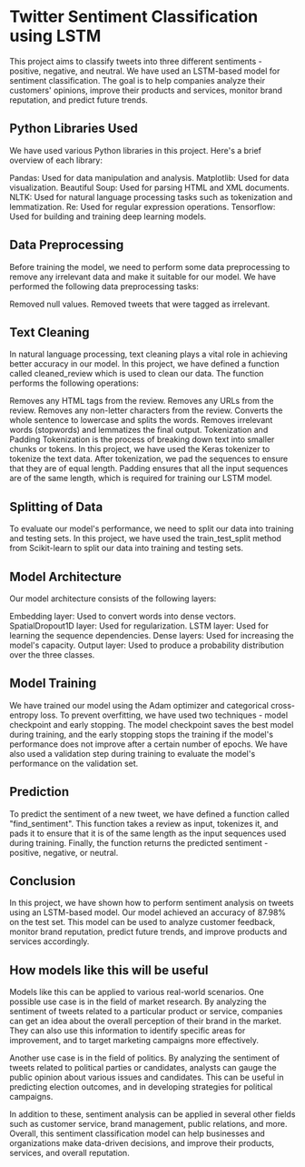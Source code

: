 # Twitter Sentiment Classification using LSTM
This project aims to classify tweets into three different sentiments - positive, negative, and neutral. We have used an LSTM-based model for sentiment classification. The goal is to help companies analyze their customers' opinions, improve their products and services, monitor brand reputation, and predict future trends.

## Python Libraries Used
We have used various Python libraries in this project. Here's a brief overview of each library:

Pandas: Used for data manipulation and analysis.
Matplotlib: Used for data visualization.
Beautiful Soup: Used for parsing HTML and XML documents.
NLTK: Used for natural language processing tasks such as tokenization and lemmatization.
Re: Used for regular expression operations.
Tensorflow: Used for building and training deep learning models.

## Data Preprocessing
Before training the model, we need to perform some data preprocessing to remove any irrelevant data and make it suitable for our model. We have performed the following data preprocessing tasks:

Removed null values.
Removed tweets that were tagged as irrelevant.

## Text Cleaning
In natural language processing, text cleaning plays a vital role in achieving better accuracy in our model. In this project, we have defined a function called cleaned_review which is used to clean our data. The function performs the following operations:

Removes any HTML tags from the review.
Removes any URLs from the review.
Removes any non-letter characters from the review.
Converts the whole sentence to lowercase and splits the words.
Removes irrelevant words (stopwords) and lemmatizes the final output.
Tokenization and Padding
Tokenization is the process of breaking down text into smaller chunks or tokens. In this project, we have used the Keras tokenizer to tokenize the text data. After tokenization, we pad the sequences to ensure that they are of equal length. Padding ensures that all the input sequences are of the same length, which is required for training our LSTM model.

## Splitting of Data
To evaluate our model's performance, we need to split our data into training and testing sets. In this project, we have used the train_test_split method from Scikit-learn to split our data into training and testing sets.

## Model Architecture
Our model architecture consists of the following layers:

Embedding layer: Used to convert words into dense vectors.
SpatialDropout1D layer: Used for regularization.
LSTM layer: Used for learning the sequence dependencies.
Dense layers: Used for increasing the model's capacity.
Output layer: Used to produce a probability distribution over the three classes.

## Model Training
We have trained our model using the Adam optimizer and categorical cross-entropy loss. To prevent overfitting, we have used two techniques - model checkpoint and early stopping. The model checkpoint saves the best model during training, and the early stopping stops the training if the model's performance does not improve after a certain number of epochs. We have also used a validation step during training to evaluate the model's performance on the validation set.

## Prediction
To predict the sentiment of a new tweet, we have defined a function called "find_sentiment". This function takes a review as input, tokenizes it, and pads it to ensure that it is of the same length as the input sequences used during training. Finally, the function returns the predicted sentiment - positive, negative, or neutral.

## Conclusion
In this project, we have shown how to perform sentiment analysis on tweets using an LSTM-based model. Our model achieved an accuracy of 87.98% on the test set. This model can be used to analyze customer feedback, monitor brand reputation, predict future trends, and improve products and services accordingly.

## How models like this will be useful
Models like this can be applied to various real-world scenarios. One possible use case is in the field of market research. By analyzing the sentiment of tweets related to a particular product or service, companies can get an idea about the overall perception of their brand in the market. They can also use this information to identify specific areas for improvement, and to target marketing campaigns more effectively.

Another use case is in the field of politics. By analyzing the sentiment of tweets related to political parties or candidates, analysts can gauge the public opinion about various issues and candidates. This can be useful in predicting election outcomes, and in developing strategies for political campaigns.

In addition to these, sentiment analysis can be applied in several other fields such as customer service, brand management, public relations, and more. Overall, this sentiment classification model can help businesses and organizations make data-driven decisions, and improve their products, services, and overall reputation.